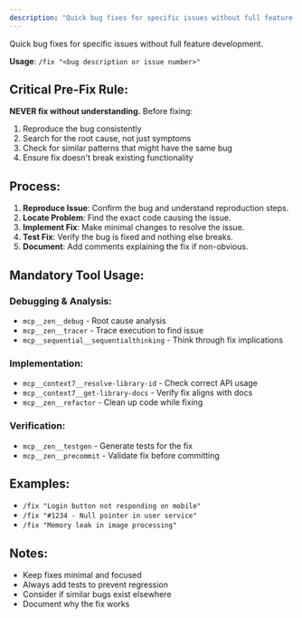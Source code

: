 ```yaml
---
description: "Quick bug fixes for specific issues without full feature development."
---
```


Quick bug fixes for specific issues without full feature development.

**Usage**: `/fix "<bug description or issue number>"`

## Critical Pre-Fix Rule:
**NEVER fix without understanding.** Before fixing:
1. Reproduce the bug consistently
2. Search for the root cause, not just symptoms
3. Check for similar patterns that might have the same bug
4. Ensure fix doesn't break existing functionality

## Process:
1. **Reproduce Issue**: Confirm the bug and understand reproduction steps.
2. **Locate Problem**: Find the exact code causing the issue.
3. **Implement Fix**: Make minimal changes to resolve the issue.
4. **Test Fix**: Verify the bug is fixed and nothing else breaks.
5. **Document**: Add comments explaining the fix if non-obvious.

## Mandatory Tool Usage:

### Debugging & Analysis:
- `mcp__zen__debug` - Root cause analysis
- `mcp__zen__tracer` - Trace execution to find issue
- `mcp__sequential__sequentialthinking` - Think through fix implications

### Implementation:
- `mcp__context7__resolve-library-id` - Check correct API usage
- `mcp__context7__get-library-docs` - Verify fix aligns with docs
- `mcp__zen__refactor` - Clean up code while fixing

### Verification:
- `mcp__zen__testgen` - Generate tests for the fix
- `mcp__zen__precommit` - Validate fix before committing


## Examples:
- `/fix "Login button not responding on mobile"`
- `/fix "#1234 - Null pointer in user service"`
- `/fix "Memory leak in image processing"`

## Notes:
- Keep fixes minimal and focused
- Always add tests to prevent regression
- Consider if similar bugs exist elsewhere
- Document why the fix works